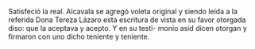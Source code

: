 Satisfeció la real. Alcavala se agregó voleta original y siendo leída a la referida Dona Tereza Lázaro esta escritura de vista en su favor otorgada diso: que la aceptava y acepto. Y en su testi- monio asid dicen otorgan y firmaron con uno dicho teniente y teniente.
